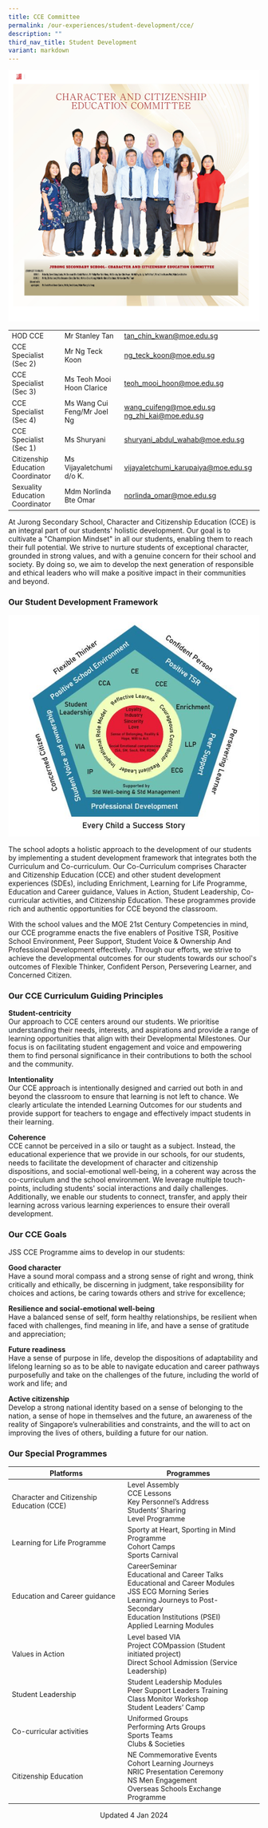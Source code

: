 ```yaml
---
title: CCE Committee
permalink: /our-experiences/student-development/cce/
description: ""
third_nav_title: Student Development
variant: markdown
---
```

![Character and Citizenship Education Committee 2023](/images/staff11.jpg)

|  |  |  |
| -------- | -------- | -------- |
|HOD CCE  | Mr Stanley Tan   | [tan_chin_kwan@moe.edu.sg](tan_chin_kwan@moe.edu.sg)    |
|CCE Specialist (Sec 2)  | Mr Ng Teck Koon	 | [ng_teck_koon@moe.edu.sg](ng_teck_koon@moe.edu.sg) |
|CCE Specialist (Sec 3)  | Ms Teoh Mooi Hoon Clarice   | [teoh_mooi_hoon@moe.edu.sg](teoh_mooi_hoon@moe.edu.sg) |
|CCE Specialist (Sec 4)  | Ms Wang Cui Feng/Mr Joel Ng   | [wang_cuifeng@moe.edu.sg](wang_cuifeng@moe.edu.sg) [ng_zhi_kai@moe.edu.sg](ng_zhi_kai@moe.edu.sg) |
|CCE Specialist (Sec 1) | Ms Shuryani   |[shuryani_abdul_wahab@moe.edu.sg](shuryani_abdul_wahab@moe.edu.sg)   |
|Citizenship Education Coordinator|Ms Vijayaletchumi d/o K.|[vijayaletchumi_karupaiya@moe.edu.sg](vijayaletchumi_karupaiya@moe.edu.sg)|
|Sexuality Education Coordinator|Mdm Norlinda Bte Omar|[norlinda_omar@moe.edu.sg](norlinda_omar@moe.edu.sg)|

At Jurong Secondary School, Character and Citizenship Education (CCE) is an integral part of our students' holistic development. Our goal is to cultivate a "Champion Mindset" in all our students, enabling them to reach their full potential. We strive to nurture students of exceptional character, grounded in strong values, and with a genuine concern for their school and society. By doing so, we aim to develop the next generation of responsible and ethical leaders who will make a positive impact in their communities and beyond.

### Our Student Development Framework

![](/images/JS_Student%20Development%20Framework%202020.jpg)

The school adopts a holistic approach to the development of our students by implementing a student development framework that integrates both the Curriculum and Co-curriculum. Our Co-Curriculum comprises Character and Citizenship Education (CCE) and other student development experiences (SDEs), including Enrichment, Learning for Life Programme, Education and Career guidance, Values in Action, Student Leadership, Co-curricular activities, and Citizenship Education. These programmes provide rich and authentic opportunities for CCE beyond the classroom.

With the school values and the MOE 21st Century Competencies in mind, our CCE programme enacts the five enablers of Positive TSR, Positive School Environment, Peer Support, Student Voice &amp; Ownership And Professional Development effectively. Through our efforts, we strive to achieve the developmental outcomes for our students towards our school's outcomes of Flexible Thinker, Confident Person, Persevering Learner, and Concerned Citizen.

### Our CCE Curriculum Guiding Principles
**Student-centricity**<br>
Our approach to CCE centers around our students. We prioritise understanding their needs, interests, and aspirations and provide a range of learning opportunities that align with their Developmental Milestones. Our focus is on facilitating student engagement and voice and empowering them to find personal significance in their contributions to both the school and the community.

**Intentionality**<br>
Our CCE approach is intentionally designed and carried out both in and beyond the classroom to ensure that learning is not left to chance. We clearly articulate the intended Learning Outcomes for our students and provide support for teachers to engage and effectively impact students in their learning.

**Coherence**<br>
CCE cannot be perceived in a silo or taught as a subject. Instead, the educational experience that we provide in our schools, for our students, needs to facilitate the development of character and citizenship dispositions, and social-emotional well-being, in a coherent way across the co-curriculum and the school environment. We leverage multiple touch-points, including students' social interactions and daily challenges. Additionally, we enable our students to connect, transfer, and apply their learning across various learning experiences to ensure their overall development.

### Our CCE Goals 
JSS CCE Programme aims to develop in our students:

**Good character**<br>
Have a sound moral compass and a strong sense of right and wrong, think critically and ethically, be discerning in judgment, take responsibility for choices and actions, be caring towards others and strive for excellence;

**Resilience and social-emotional well-being**<br>
Have a balanced sense of self, form healthy relationships, be resilient when faced with challenges, find meaning in life, and have a sense of gratitude and appreciation;

**Future readiness**<br>
Have a sense of purpose in life, develop the dispositions of adaptability and lifelong learning so as to be able to navigate education and career pathways purposefully and take on the challenges of the future, including the world of work and life; and

**Active citizenship**<br>
Develop a strong national identity based on a sense of belonging to the nation, a sense of hope in themselves and the future, an awareness of the reality of Singapore’s vulnerabilities and constraints, and the will to act on improving the lives of others, building a future for our nation.

### Our Special Programmes



| Platforms | Programmes|  |
| -------- | -------- | ------|
| Character and Citizenship Education (CCE)     | Level Assembly<br>CCE Lessons<br>Key Personnel’s Address <br>Students’ Sharing<br>Level Programme
|Learning for Life Programme|Sporty at Heart, Sporting in Mind Programme<br>Cohort Camps<br>Sports Carnival||
|Education and Career guidance|CareerSeminar<br>Educational and Career Talks<br>Educational and Career Modules<br> JSS ECG Morning Series <br>Learning Journeys to Post-Secondary<br> Education Institutions (PSEI)<br>Applied Learning Modules ||
|Values in Action|Level based VIA <br>Project COMpassion (Student initiated project)<br>Direct School Admission (Service Leadership) |||
|Student Leadership|Student Leadership Modules<br>Peer Support Leaders Training <br>Class Monitor Workshop<br>Student Leaders’ Camp ||
|Co-curricular activities|Uniformed Groups<br> Performing Arts Groups<br> Sports Teams<br> Clubs &amp; Societies|||
|Citizenship Education|NE Commemorative Events<br>Cohort Learning Journeys<br>NRIC Presentation Ceremony<br>NS Men Engagement <br>Overseas Schools Exchange Programme||

<center> Updated 4 Jan 2024 </center>